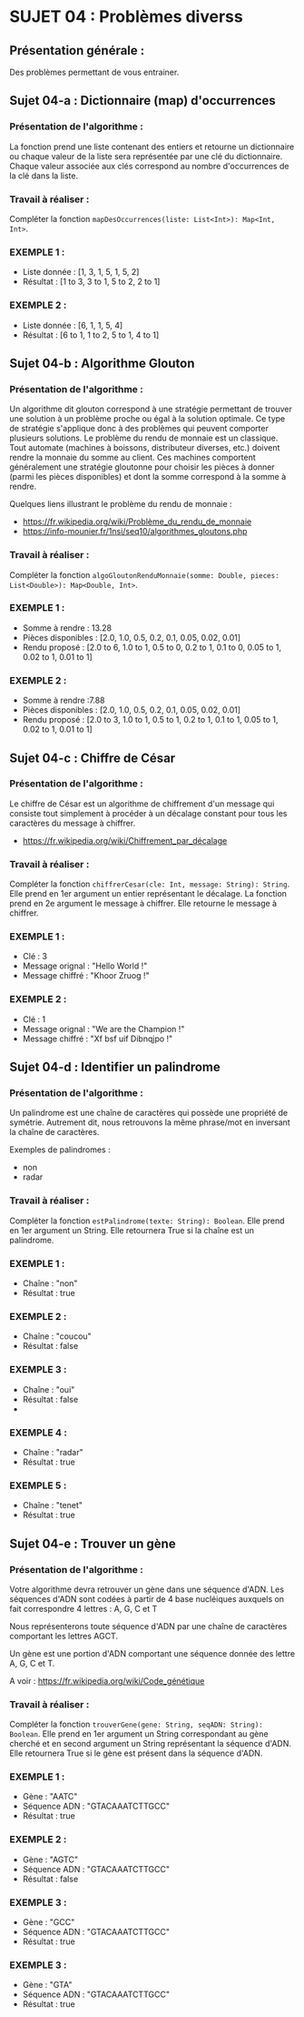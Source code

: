 # SUJET 04 : Problèmes diverss

## Présentation générale :
Des problèmes permettant de vous entrainer.

## Sujet 04-a : Dictionnaire (map) d'occurrences

### Présentation de l'algorithme :
La fonction prend une liste contenant des entiers et retourne un dictionnaire ou chaque valeur de la liste sera représentée par une clé du dictionnaire. Chaque valeur associée aux clés correspond au nombre d'occurrences de la clé dans la liste.

### Travail à réaliser :

Compléter la fonction `mapDesOccurrences(liste: List<Int>): Map<Int, Int>`.

### EXEMPLE 1 :
* Liste donnée : [1, 3, 1, 5, 1, 5, 2]
* Résultat : [1 to 3, 3 to 1, 5 to 2, 2 to 1]

### EXEMPLE 2 :
* Liste donnée : [6, 1, 1, 5, 4]
* Résultat : [6 to 1, 1 to 2, 5 to 1, 4 to 1]



## Sujet 04-b : Algorithme Glouton

### Présentation de l'algorithme :
Un algorithme dit glouton correspond à une stratégie permettant de trouver une solution à un problème proche ou égal à la solution optimale. Ce type de stratégie s'applique donc à des problèmes qui peuvent comporter plusieurs solutions.
Le problème du rendu de monnaie est un classique. Tout automate (machines à boissons, distributeur diverses, etc.) doivent rendre la monnaie du somme au client. Ces machines comportent généralement une stratégie gloutonne pour choisir les pièces à donner (parmi les pièces disponibles) et dont la somme correspond à la somme à rendre.

Quelques liens illustrant le problème du rendu de monnaie :
* https://fr.wikipedia.org/wiki/Problème_du_rendu_de_monnaie
* https://info-mounier.fr/1nsi/seq10/algorithmes_gloutons.php

### Travail à réaliser :

Compléter la fonction `algoGloutonRenduMonnaie(somme: Double, pieces: List<Double>): Map<Double, Int>`. 

### EXEMPLE 1 :
* Somme à rendre : 13.28
* Pièces disponibles : [2.0, 1.0, 0.5, 0.2, 0.1, 0.05, 0.02, 0.01]
* Rendu proposé : [2.0 to 6, 1.0 to 1, 0.5 to 0, 0.2 to 1, 0.1 to 0, 0.05 to 1, 0.02 to 1, 0.01 to 1]

### EXEMPLE 2 :
* Somme à rendre :7.88
* Pièces disponibles : [2.0, 1.0, 0.5, 0.2, 0.1, 0.05, 0.02, 0.01]
* Rendu proposé : [2.0 to 3, 1.0 to 1, 0.5 to 1, 0.2 to 1, 0.1 to 1, 0.05 to 1, 0.02 to 1, 0.01 to 1]



## Sujet 04-c : Chiffre de César

### Présentation de l'algorithme :

Le chiffre de César est un algorithme de chiffrement d'un message qui consiste tout simplement à procéder à un décalage constant pour tous les caractères du message à chiffrer.

* https://fr.wikipedia.org/wiki/Chiffrement_par_décalage

### Travail à réaliser :

Compléter la fonction `chiffrerCesar(cle: Int, message: String): String`. Elle prend en 1er argument un entier représentant le décalage. La fonction prend en 2e argument le message à chiffrer. Elle retourne le message à chiffrer.

### EXEMPLE 1 :
* Clé : 3
* Message orignal : "Hello World !"
* Message chiffré : "Khoor Zruog !"

### EXEMPLE 2 :
* Clé : 1
* Message orignal : "We are the Champion !"
* Message chiffré : "Xf bsf uif Dibnqjpo !"


## Sujet 04-d : Identifier un palindrome

### Présentation de l'algorithme :

Un palindrome est une chaîne de caractères qui possède une propriété de symétrie. Autrement dit, nous retrouvons la même phrase/mot en inversant la chaîne de caractères.

Exemples de palindromes :
* non
* radar

### Travail à réaliser :

Compléter la fonction `estPalindrome(texte: String): Boolean`. Elle prend en 1er argument un String. Elle retournera True si la chaîne est un palindrome.

### EXEMPLE 1 :
* Chaîne : "non"
* Résultat : true

### EXEMPLE 2 :
* Chaîne : "coucou"
* Résultat : false

### EXEMPLE 3 :
* Chaîne : "oui"
* Résultat : false
* 
### EXEMPLE 4 :
* Chaîne : "radar"
* Résultat : true

### EXEMPLE 5 :
* Chaîne : "tenet"
* Résultat : true


## Sujet 04-e : Trouver un gène

### Présentation de l'algorithme :

Votre algorithme devra retrouver un gène dans une séquence d'ADN. Les séquences d'ADN sont codées à partir de 4 base nucléiques auxquels on fait correspondre 4 lettres : A, G, C et T

Nous représenterons toute séquence d'ADN par une chaîne de caractères comportant les lettres AGCT.

Un gène est une portion d'ADN comportant une séquence donnée des lettre A, G, C et T.

A voir : https://fr.wikipedia.org/wiki/Code_génétique



### Travail à réaliser :

Compléter la fonction `trouverGene(gene: String, seqADN: String): Boolean`. Elle prend en 1er argument un String correspondant au gène cherché et en second argument un String représentant la séquence d'ADN. Elle retournera True si le gène est présent dans la séquence d'ADN.

### EXEMPLE 1 :
* Gène : "AATC"
* Séquence ADN : "GTACAAATCTTGCC"
* Résultat : true

### EXEMPLE 2 :
* Gène : "AGTC"
* Séquence ADN : "GTACAAATCTTGCC"
* Résultat : false

### EXEMPLE 3 :
* Gène : "GCC"
* Séquence ADN : "GTACAAATCTTGCC"
* Résultat : true

### EXEMPLE 3 :
* Gène : "GTA"
* Séquence ADN : "GTACAAATCTTGCC"
* Résultat : true
